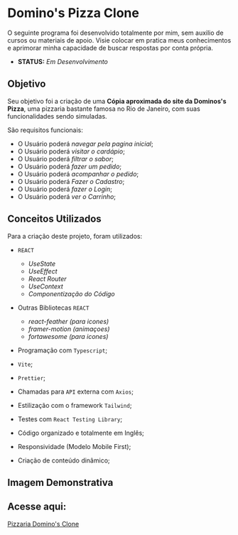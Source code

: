 # Domino's Pizza Clone

O seguinte programa foi desenvolvido totalmente por mim, sem auxilio de cursos ou materiais de apoio. Visie colocar em pratica meus conhecimentos e aprimorar minha capacidade de buscar respostas por conta própria.

-   **STATUS:** _Em Desenvolvimento_

## Objetivo

Seu objetivo foi a criação de uma **Cópia aproximada do site da Dominos's Pizza**, uma pizzaria bastante famosa no Rio de Janeiro, com suas funcionalidades sendo simuladas.

São requisitos funcionais:

-   O Usuário poderá _navegar pela pagina inicial_;
-   O Usuário poderá _visitar o cardápio_;
-   O Usuário poderá _filtrar o sabor_;
-   O Usuário poderá _fazer um pedido_;
-   O Usuário poderá _acompanhar o pedido_;
-   O Usuário poderá _Fazer o Cadastro_;
-   O Usuário poderá _fazer o Login_;
-   O Usuário poderá _ver o Carrinho_;

## Conceitos Utilizados

Para a criação deste projeto, foram utilizados:

-   `REACT`
    -   _UseState_
    -   _UseEffect_
    -   _React Router_
    -   _UseContext_
    -   _Componentização do Código_

-   Outras Bibliotecas `REACT`
    -   _react-feather (para icones)_
    -   _framer-motion (animaçoes)_
    -   _fortawesome (para icones)_

-   Programação com `Typescript`;
-   `Vite`;
-   `Prettier`;

-   Chamadas para `API` externa com `Axios`;
-   Estilização com o framework `Tailwind`;
-   Testes com `React Testing Library`;
-   Código organizado e totalmente em Inglês;
-   Responsividade (Modelo Mobile First);
-   Criação de conteúdo dinâmico;

## Imagem Demonstrativa

## Acesse aqui:
[Pizzaria Domino's Clone](https://pizzaria-dominos.vercel.app/)